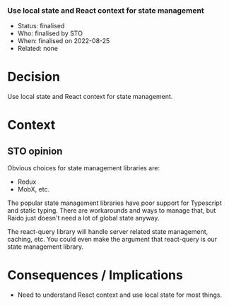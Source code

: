 ### Use local state and React context for state management

* Status: finalised
* Who:  finalised by STO
* When: finalised on 2022-08-25
* Related: none


# Decision

Use local state and React context for state management.


# Context

## STO opinion

Obvious choices for state management libraries are:
* Redux
* MobX, etc.

The popular state management libraries have poor support for Typescript and
static typing.  There are workarounds and ways to manage that, but Raido 
just doesn't need a lot of global state anyway.

The react-query library will handle server related state management, caching, 
etc. You could even make the argument that react-query is our state management 
library.


# Consequences / Implications

* Need to understand React context and use local state for most things.

